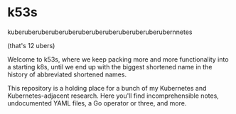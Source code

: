 k53s
====

kuberuberuberuberuberuberuberuberuberuberuberubernnetes

(that's 12 ubers)

Welcome to k53s, where we keep packing more and more functionality into a
starting k8s, until we end up with the biggest shortened name in the history
of abbreviated shortened names.

This repository is a holding place for a bunch of my Kubernetes and
Kubernetes-adjacent research.  Here you'll find incomprehensible notes,
undocumented YAML files, a Go operator or three, and more.
